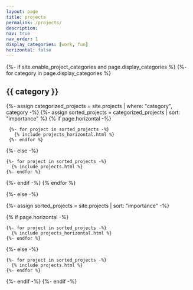 ```yaml
---
layout: page
title: projects
permalink: /projects/
description: 
nav: true
nav_order: 1
display_categories: [work, fun]
horizontal: false
---
```


<!-- pages/projects.md -->
<div class="Projects">
{%- if site.enable_project_categories and page.display_categories %}
  <!-- Display categorized projects -->
  {%- for category in page.display_categories %}
  <h2 class="category">{{ category }}</h2>
  {%- assign categorized_projects = site.projects | where: "category", category -%}
  {%- assign sorted_projects = categorized_projects | sort: "importance" %}
  <!-- Generate cards for each project -->
   {% if page.horizontal -%}

     {%- for project in sorted_projects -%}
       {% include projects_horizontal.html %} 
     {%- endfor %} 
<!--   </div> -->
  {%- else -%}

    {%- for project in sorted_projects -%}
      {% include projects.html %}
    {%- endfor %}

  {%- endif -%}
  {% endfor %}

{%- else -%}
<!-- Display projects without categories -->
  {%- assign sorted_projects = site.projects | sort: "importance" -%}
  <!-- Generate cards for each project -->
  {% if page.horizontal -%}

    {%- for project in sorted_projects -%}
      {% include projects_horizontal.html %}
    {%- endfor %}
<!--     </div> -->

  {%- else -%}

    {%- for project in sorted_projects -%}
      {% include projects.html %}
    {%- endfor %}

  {%- endif -%}
{%- endif -%}
</div>
